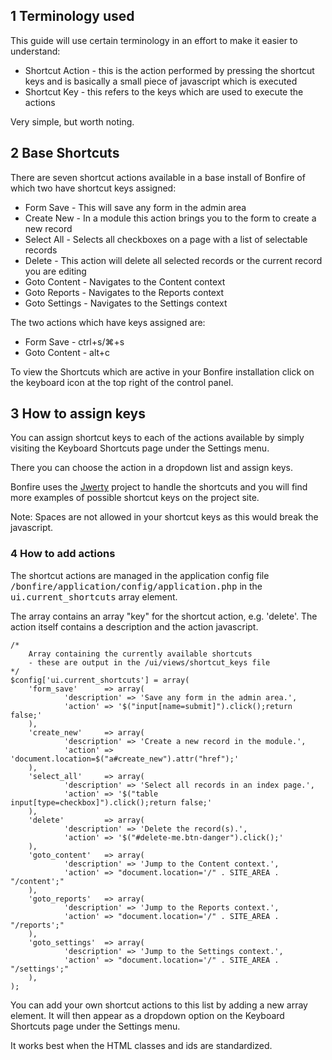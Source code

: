 ## 1 Terminology used

This guide will use certain terminology in an effort to make it easier to understand:

* Shortcut Action - this is the action performed by pressing the shortcut keys and is basically a small piece of javascript which is executed
* Shortcut Key - this refers to the keys which are used to execute the actions

Very simple, but worth noting.


<a name="base"></a>
## 2 Base Shortcuts

There are seven shortcut actions available in a base install of Bonfire of which two have shortcut keys assigned:

* Form Save - This will save any form in the admin area
* Create New - In a module this action brings you to the form to create a new record
* Select All - Selects all checkboxes on a page with a list of selectable records
* Delete - This action will delete all selected records or the current record you are editing
* Goto Content - Navigates to the Content context
* Goto Reports - Navigates to the Reports context
* Goto Settings - Navigates to the Settings context

The two actions which have keys assigned are:

* Form Save - ctrl+s/⌘+s
* Goto Content - alt+c

To view the Shortcuts which are active in your Bonfire installation click on the keyboard icon at the top right of the control panel.


<a name="assign"></a>
## 3 How to assign keys

You can assign shortcut keys to each of the actions available by simply visiting the Keyboard Shortcuts page under the Settings menu.

There you can choose the action in a dropdown list and assign keys.

Bonfire uses the [Jwerty](http://keithcirkel.co.uk/jwerty/) project to handle the shortcuts and you will find more examples of possible shortcut keys on the project site.

Note: Spaces are not allowed in your shortcut keys as this would break the javascript.

<a name="add"></a>
### 4 How to add actions

The shortcut actions are managed in the application config file <tt>/bonfire/application/config/application.php</tt> in the <tt>ui.current_shortcuts</tt> array element.

The array contains an array "key" for the shortcut action, e.g. 'delete'. The action itself contains a description and the action javascript.

	/*
		Array containing the currently available shortcuts
		- these are output in the /ui/views/shortcut_keys file
	*/
	$config['ui.current_shortcuts'] = array(
		'form_save'      => array(
				'description' => 'Save any form in the admin area.',
				'action' => '$("input[name=submit]").click();return false;'
		),
		'create_new'     => array(
				'description' => 'Create a new record in the module.',
				'action' => 'document.location=$("a#create_new").attr("href");'
		),
		'select_all'     => array(
				'description' => 'Select all records in an index page.',
				'action' => '$("table input[type=checkbox]").click();return false;'
		),
		'delete'         => array(
				'description' => 'Delete the record(s).',
				'action' => '$("#delete-me.btn-danger").click();'
		),
		'goto_content'   => array(
				'description' => 'Jump to the Content context.',
				'action' => "document.location='/" . SITE_AREA . "/content';"
		),
		'goto_reports'   => array(
				'description' => 'Jump to the Reports context.',
				'action' => "document.location='/" . SITE_AREA . "/reports';"
		),
		'goto_settings'  => array(
				'description' => 'Jump to the Settings context.',
				'action' => "document.location='/" . SITE_AREA . "/settings';"
		),
	);

You can add your own shortcut actions to this list by adding a new array element. It will then appear as a dropdown option on the Keyboard Shortcuts page under the Settings menu.

It works best when the HTML classes and ids are standardized.